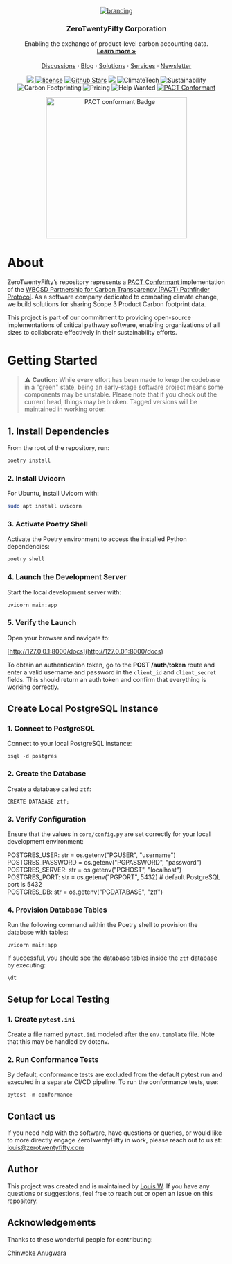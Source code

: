 <p align="center">
  <a href="https://www.zerotwentyfifty.com/solutions/zerotwentyfifty">
   <img src="https://github.com/user-attachments/assets/3cc843f2-9dff-4dde-a06b-0218a577f207" alt="branding">
  </a>

  <h3 align="center">ZeroTwentyFifty Corporation</h3>

  <p align="center">
    Enabling the exchange of product-level carbon accounting data.
    <br />
    <a href="https://www.zerotwentyfifty.com"><strong>Learn more »</strong></a>
    <br />
    <br />
    <a href="https://github.com/orgs/ZeroTwentyFifty/discussions">Discussions</a>
    ·
    <a href="https://www.zerotwentyfifty.com/blog">Blog</a>
    ·
    <a href="https://www.zerotwentyfifty.com/solutions">Solutions</a>
    ·
    <a href="https://www.zerotwentyfifty.com/services">Services</a>
    ·
    <a href="https://mailchi.mp/zerotwentyfifty.com/newsletter">Newsletter</a>
  </p>

</p>

<p align="center">
    <a href="https://codecov.io/gh/ZeroTwentyFifty/zero_twenty_fifty">
      <img src="https://codecov.io/gh/ZeroTwentyFifty/zero_twenty_fifty/graph/badge.svg?token=NGOKQK14YJ"/>
    </a>
    <a href="https://img.shields.io/badge/license-MIT-blue.svg"><img src="https://img.shields.io/badge/license-MIT-blue.svg" alt="license"></a>
    <a href="https://github.com/ZeroTwentyFifty/zero_twenty_fifty/stargazers"><img src="https://img.shields.io/github/stars/ZeroTwentyFifty/zero_twenty_fifty" alt="Github Stars"></a>
    <a href="https://img.shields.io/github/workflows/status/ZeroTwentyFifty/zero_twenty_fifty/master"><img src="https://github.com/ZeroTwentyFifty/zero_twenty_fifty/actions/workflows/app.yml/badge.svg"></a>
    <!--<a href="https://readthedocs.org/projects/pathfinder-framework/badge/?version=latest"><img src="https://pathfinder-framework.readthedocs.io/en/latest/?badge=latest"></a>-->
    <img src="https://img.shields.io/badge/Topic-ClimateTech-brightgreen" alt="ClimateTech">
    <img src="https://img.shields.io/badge/Topic-Sustainability-yellow" alt="Sustainability">
    <img src="https://img.shields.io/badge/Topic-CarbonFootprinting-ff69b4" alt="Carbon Footprinting">
    <img src="https://img.shields.io/badge/Pricing-Free-brightgreen" alt="Pricing">
    <img src="https://img.shields.io/badge/Help%20Wanted-Contribute-blue" alt="Help Wanted">
    <a href="https://github.com/ZeroTwentyFifty/zero_twenty_fifty/blob/master/assets/PACT%20conformant%20Badge.png">
        <img src="https://img.shields.io/badge/PACT-Conformant-brightgreen" alt="PACT Conformant">
    </a>
</p>



<p align="center">
    <a href="https://www.zerotwentyfifty.com/blog/zerotwentyfifty-is-listed-as-a-pact-conformant-solution-by-wbcsd-pact">
      <img width="325" alt="PACT conformant Badge" src="https://github.com/user-attachments/assets/c5661265-e454-437b-b7ce-ecbe847d42e2">
    </a>
</p>

  
# About

ZeroTwentyFifty’s repository represents a [PACT Conformant ](https://www.zerotwentyfifty.com/blog/zerotwentyfifty-is-listed-as-a-pact-conformant-solution-by-wbcsd-pact) implementation of the [WBCSD Partnership for Carbon Transparency (PACT) Pathfinder Protocol](https://www.carbon-transparency.org/). 
As a software company dedicated to combating climate change, we build solutions for sharing Scope 3 Product Carbon footprint data. 

This project is part of our commitment to providing open-source implementations of critical pathway software, enabling organizations of all sizes to collaborate effectively in their sustainability efforts.


# Getting Started

> ⚠️ **Caution:** While every effort has been made to keep the codebase in a "green" state, being an early-stage software project means some components may be unstable. Please note that if you check out the current head, things may be broken. Tagged versions will be maintained in working order.

## 1. Install Dependencies

From the root of the repository, run:

```bash
poetry install
```
### 2. Install Uvicorn

For Ubuntu, install Uvicorn with:
```bash
sudo apt install uvicorn
```
### 3. Activate Poetry Shell

Activate the Poetry environment to access the installed Python dependencies:
```bash
poetry shell
```
### 4. Launch the Development Server

Start the local development server with:
```bash
uvicorn main:app
```
### 5. Verify the Launch

Open your browser and navigate to:

[http://127.0.0.1:8000/docs](http://127.0.0.1:8000/docs)

To obtain an authentication token, go to the **POST /auth/token** route and enter a valid username and password in the `client_id` and `client_secret` fields. This should return an auth token and confirm that everything is working correctly.

## Create Local PostgreSQL Instance

### 1. Connect to PostgreSQL

Connect to your local PostgreSQL instance:
```
psql -d postgres
```
### 2. Create the Database

Create a database called `ztf`:
```
CREATE DATABASE ztf;
```
### 3. Verify Configuration

Ensure that the values in `core/config.py` are set correctly for your local development environment:


POSTGRES_USER: str = os.getenv("PGUSER", "username")<br> POSTGRES_PASSWORD = os.getenv("PGPASSWORD", "password")<br> POSTGRES_SERVER: str = os.getenv("PGHOST", "localhost")<br> POSTGRES_PORT: str = os.getenv("PGPORT", 5432) # default PostgreSQL port is 5432<br> POSTGRES_DB: str = os.getenv("PGDATABASE", "ztf")


### 4. Provision Database Tables

Run the following command within the Poetry shell to provision the database with tables:
```
uvicorn main:app
```
If successful, you should see the database tables inside the `ztf` database by executing:
```
\dt
```

## Setup for Local Testing

### 1. Create `pytest.ini`

Create a file named `pytest.ini` modeled after the `env.template` file. Note that this may be handled by dotenv.

### 2. Run Conformance Tests

By default, conformance tests are excluded from the default pytest run and executed in a separate CI/CD pipeline. To run the conformance tests, use:
```
pytest -m conformance
```

## Contact us
If you need help with the software, have questions or queries, or would like to more directly engage ZeroTwentyFifty in work, please reach out to us at:
[louis@zerotwentyfifty.com](mailto:louis@zerotwentyfifty.com)

## Author 
This project was created and is maintained by [Louis W](https://github.com/JohnVonNeumann). If you have any questions or suggestions, feel free to reach out or open an issue on this repository.


## Acknowledgements
Thanks to these wonderful people for contributing:

[Chinwoke Anugwara](https://github.com/Chinwoke-C)



